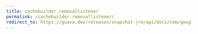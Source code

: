 ```yaml
---
title: cachebuilder.removallistener
permalink: /cachebuilder.removallistener/
redirect_to: https://guava.dev/releases/snapshot-jre/api/docs/com/google/common/cache/CacheBuilder.html#removalListener-com.google.common.cache.RemovalListener-
---
```

